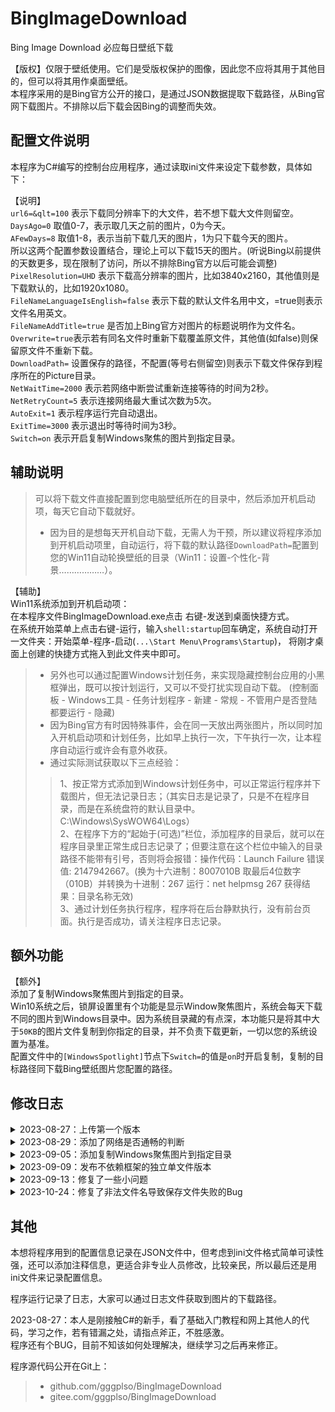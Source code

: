# BingImageDownload


Bing Image Download 必应每日壁纸下载   

【版权】仅限于壁纸使用。它们是受版权保护的图像，因此您不应将其用于其他目的，但可以将其用作桌面壁纸。  
本程序采用的是Bing官方公开的接口，是通过JSON数据提取下载路径，从Bing官网下载图片。不排除以后下载会因Bing的调整而失效。

## 配置文件说明
本程序为C#编写的控制台应用程序，通过读取ini文件来设定下载参数，具体如下：

【说明】  
`url6=&qlt=100` 表示下载同分辨率下的大文件，若不想下载大文件则留空。  
`DaysAgo=0` 取值0-7，表示取几天之前的图片，0为今天。   
`AFewDays=8` 取值1-8，表示当前下载几天的图片，1为只下载今天的图片。  
所以这两个配置参数设置结合，理论上可以下载15天的图片。(听说Bing以前提供的天数更多，现在限制了访问，所以不排除Bing官方以后可能会调整)   
`PixelResolution=UHD` 表示下载高分辨率的图片，比如3840x2160，其他值则是下载默认的，比如1920x1080。  
`FileNameLanguageIsEnglish=false` 表示下载的默认文件名用中文，=true则表示文件名用英文。  
`FileNameAddTitle=true` 是否加上Bing官方对图片的标题说明作为文件名。  
`Overwrite=true`表示若有同名文件时重新下载覆盖原文件，其他值(如false)则保留原文件不重新下载。  
`DownloadPath=` 设置保存的路径，不配置(等号右侧留空)则表示下载文件保存到程序所在的Picture目录。  
`NetWaitTime=2000` 表示若网络中断尝试重新连接等待的时间为2秒。  
`NetRetryCount=5` 表示连接网络最大重试次数为5次。  
`AutoExit=1` 表示程序运行完自动退出。  
`ExitTime=3000` 表示退出时等待时间为3秒。  
`Switch=on` 表示开启复制Windows聚焦的图片到指定目录。  


## 辅助说明  
> 可以将下载文件直接配置到您电脑壁纸所在的目录中，然后添加开机启动项，每天它自动下载就好。  
 > * 因为目的是想每天开机自动下载，无需人为干预，所以建议将程序添加到开机启动项里，自动运行，将下载的默认路径`DownloadPath=`配置到您的Win11自动轮换壁纸的目录（Win11：设置-个性化-背景………………）。  

【辅助】  
Win11系统添加到开机启动项：  
在本程序文件BingImageDownload.exe点击 右键-发送到桌面快捷方式。  
在系统开始菜单上点击右键-运行，输入`shell:startup`回车确定，系统自动打开一文件夹：开始菜单-程序-启动(`...\Start Menu\Programs\Startup`)， 将刚才桌面上创建的快捷方式拖入到此文件夹中即可。  

 > * 另外也可以通过配置Windows计划任务，来实现隐藏控制台应用的小黑框弹出，既可以按计划运行，又可以不受打扰实现自动下载。  (控制面板 - Windows工具 - 任务计划程序 - 新建 - 常规 - 不管用户是否登陆都要运行 - 隐藏)  
 > * 因为Bing官方有时因特殊事件，会在同一天放出两张图片，所以同时加入开机启动项和计划任务，比如早上执行一次，下午执行一次，让本程序自动运行或许会有意外收获。  
 > * 通过实际测试获取以下三点经验：  
 >>  1、按正常方式添加到Windows计划任务中，可以正常运行程序并下载图片，但无法记录日志；（其实日志是记录了，只是不在程序目录，而是在系统盘符的默认目录中。C:\Windows\SysWOW64\Logs）  
     2、在程序下方的“起始于(可选)”栏位，添加程序的目录后，就可以在程序目录里正常生成日志记录了；但要注意在这个栏位中输入的目录路径不能带有引号，否则将会报错：操作代码：Launch Failure  错误值: 2147942667。(换为十六进制：8007010B 取最后4位数字（010B）并转换为十进制：267 运行：net helpmsg 267 获得结果：目录名称无效)  
     3、通过计划任务执行程序，程序将在后台静默执行，没有前台页面。执行是否成功，请关注程序日志记录。  



## 额外功能
【额外】  
添加了复制Windows聚焦图片到指定的目录。  
Win10系统之后，锁屏设置里有个功能是显示Window聚焦图片，系统会每天下载不同的图片到Windows目录中。因为系统目录藏的有点深，本功能只是将其中大于`50KB`的图片文件复制到你指定的目录，并不负责下载更新，一切以您的系统设置为基准。  
配置文件中的`[WindowsSpotlight]`节点下`Switch=`的值是`on`时开启复制，复制的目标路径同下载Bing壁纸图片您配置的路径。


## 修改日志  
<details>
    <summary>
        2023-08-27：上传第一个版本  
    </summary>
</details>
<details>
    <summary>
        2023-08-29：添加了网络是否通畅的判断  
    </summary>
    增加配置文件bing.ini的网络参数节点[NetworkInformation]，若程序运行时网络无法连接，将按该节点下的参数配置来决定重新连接的次数和等待时间。（修正原因：程序添加到了开机启动项，自动运行时网络有可能因刚开机而尚未连接，需要等待……）
</details>
<details>
    <summary>
        2023-09-05：添加复制Windows聚焦图片到指定目录
    </summary>
</details>
<details>
    <summary>
        2023-09-09：发布不依赖框架的独立单文件版本  
    </summary>
    增加配置文件bing.ini的下载设置`Overwrite=true`表示若有同名文件时重新下载覆盖原文件，其他值则保留原文件不重新下载。（修正原因：程序添加到了开机启动项自动运行下载壁纸图片，有时会因为未开机而错过，所以可以将配置[AFewDays=8] 取值设置为8，表示当前下载8天内的所有图片，配置[Overwrite=false]设置为当文件已存在时，不用重新下载。由此来避免短期内因没开机而未下载精美壁纸图片……）  

    其他：Windows锁屏壁纸不复制小于50KB的文件，因为有时微软会让系统下载一些图标、二维码等小文件。  
         日志记录由原来调试期每天新建文件改为一个月新建log文件。  
         修改下载方式从异步改为同步，多文件按顺序逐个下载。  
         网络测试不通畅(ping失败)时也尝试下载。  
</details>
<details>
    <summary>
        2023-09-13：修复了一些小问题
    </summary>
    黔驴技穷，所以短期内应该不会再更新了，目前暂时就这样了…… 感谢大家的支持。  

    ( 若哪位大佬有Edge浏览器背景的接口，请传授小弟，不胜感激 ^_^ )
</details>
<details>
    <summary>
        2023-10-24：修复了非法文件名导致保存文件失败的Bug
    </summary>

    因Bing官方的图片说明中会存在一些英文字符，导致文件保存失败，所以此次特别处理，将路径、文件名中不允许存在的字符替换为空。  

    因此，特意添加一个配置文件FileNameAddTitle=true若有不想将官方标题也作为文件名的，可以改为False。
    FileNameAddTitle=false  （另：FileNameLanguageIsEnglish=true 以英文名保存）  
</details>


## 其他  

本想将程序用到的配置信息记录在JSON文件中，但考虑到ini文件格式简单可读性强，还可以添加注释信息，更适合非专业人员修改，比较亲民，所以最后还是用ini文件来记录配置信息。  

程序运行记录了日志，大家可以通过日志文件获取到图片的下载路径。  

2023-08-27：本人是刚接触C#的新手，看了基础入门教程和网上其他人的代码，学习之作，若有错漏之处，请指点斧正，不胜感激。  
程序还有个BUG，目前不知该如何处理解决，继续学习之后再来修正。

程序源代码公开在Git上：  
> *  github.com/gggplso/BingImageDownload
> *  gitee.com/gggplso/BingImageDownload
  

